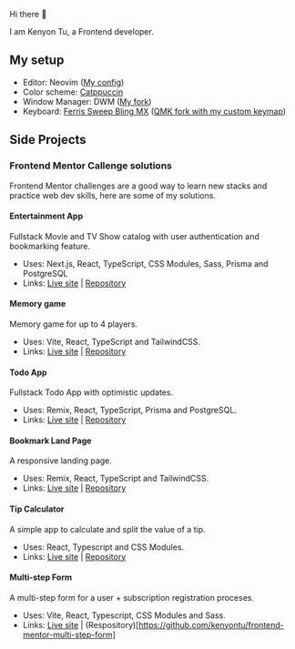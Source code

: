 Hi there 👋

I am Kenyon Tu, a Frontend developer.

## My setup

- Editor: Neovim ([My config](https://github.com/kenyontu/dotfiles/tree/main/.config/nvim))
- Color scheme: [Catppuccin](https://github.com/catppuccin/catppuccin)
- Window Manager: DWM ([My fork](https://github.com/kenyontu/dwm))
- Keyboard: [Ferris Sweep Bling MX](https://github.com/davidphilipbarr/Sweep) ([QMK fork with my custom keymap](https://github.com/kenyontu/qmk_firmware/tree/master/keyboards/ferris/keymaps/kenyon))

## Side Projects

### Frontend Mentor Callenge solutions

Frontend Mentor challenges are a good way to learn new stacks and practice web dev skills, here are some of my solutions.

#### Entertainment App

Fullstack Movie and TV Show catalog with user authentication and bookmarking feature.

- Uses: Next.js, React, TypeScript, CSS Modules, Sass, Prisma and PostgreSQL
- Links: [Live site](https://frontend-mentor-entertainment-app-neon.vercel.app) | [Repository](https://github.com/kenyontu/frontend-mentor-entertainment-app)

#### Memory game

Memory game for up to 4 players.

- Uses: Vite, React, TypeScript and TailwindCSS.
- Links: [Live site](https://kenyontu.github.io/frontend-mentor-memory-game) | [Repository](https://github.com/kenyontu/frontend-mentor-memory-game)

#### Todo App

Fullstack Todo App with optimistic updates.

- Uses: Remix, React, TypeScript, Prisma and PostgreSQL.
- Links: [Live site](https://remix-frontend-mentor-todo-app.netlify.app) | [Repository](https://github.com/kenyontu/remix-frontend-mentor-todo-app)

#### Bookmark Land Page

A responsive landing page.

- Uses: Remix, React, TypeScript and TailwindCSS.
- Links: [Live site](https://kt-frontend-mentor-bookmark-landing-page.netlify.app) | [Repository](https://github.com/kenyontu/frontend-mentor-bookmark-landing-page)

#### Tip Calculator

A simple app to calculate and split the value of a tip.

- Uses: React, Typescript and CSS Modules.
- Links: [Live site](https://kenyontu.github.io/frontend-mentor-tip-calculator) | [Repository](https://github.com/kenyontu/frontend-mentor-tip-calculator) 

#### Multi-step Form

A multi-step form for a user + subscription registration proceses.

- Uses: Vite, React, Typescript, CSS Modules and Sass.
- Links: [Live site](https://kenyontu.github.io/frontend-mentor-multi-step-form/) | (Respository)[https://github.com/kenyontu/frontend-mentor-multi-step-form]
